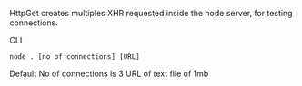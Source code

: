 HttpGet creates multiples XHR requested inside the node server, for testing connections.

CLI

`node . [no of connections] [URL]`

Default
No of connections is 3
URL of text file of 1mb
